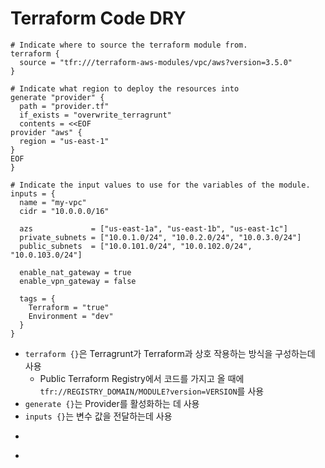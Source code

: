# Terraform Code DRY
```
# Indicate where to source the terraform module from.
terraform {
  source = "tfr:///terraform-aws-modules/vpc/aws?version=3.5.0"
}

# Indicate what region to deploy the resources into
generate "provider" {
  path = "provider.tf"
  if_exists = "overwrite_terragrunt"
  contents = <<EOF
provider "aws" {
  region = "us-east-1"
}
EOF
}

# Indicate the input values to use for the variables of the module.
inputs = {
  name = "my-vpc"
  cidr = "10.0.0.0/16"

  azs             = ["us-east-1a", "us-east-1b", "us-east-1c"]
  private_subnets = ["10.0.1.0/24", "10.0.2.0/24", "10.0.3.0/24"]
  public_subnets  = ["10.0.101.0/24", "10.0.102.0/24", "10.0.103.0/24"]

  enable_nat_gateway = true
  enable_vpn_gateway = false

  tags = {
    Terraform = "true"
    Environment = "dev"
  }
}
```
* ```terraform {}```은 Terragrunt가 Terraform과 상호 작용하는 방식을 구성하는데 사용
    * Public Terraform Registry에서 코드를 가지고 올 때에 ```tfr://REGISTRY_DOMAIN/MODULE?version=VERSION```를 사용
* ```generate {}```는 Provider를 활성화하는 데 사용
* ```inputs {}```는 변수 값을 전달하는데 사용
* ``````
* ``````







